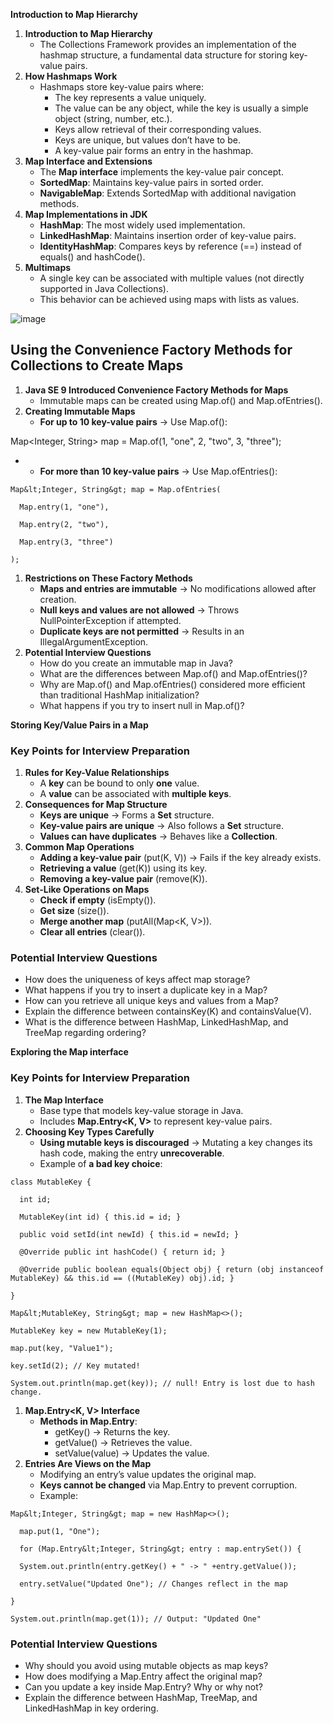 **Introduction to Map Hierarchy**

1. **Introduction to Map Hierarchy**
    - The Collections Framework provides an implementation of the hashmap structure, a fundamental data structure for storing key-value pairs.
2. **How Hashmaps Work**
    - Hashmaps store key-value pairs where:
        - The key represents a value uniquely.
        - The value can be any object, while the key is usually a simple object (string, number, etc.).
        - Keys allow retrieval of their corresponding values.
        - Keys are unique, but values don’t have to be.
        - A key-value pair forms an entry in the hashmap.
3. **Map Interface and Extensions**
    - The **Map interface** implements the key-value pair concept.
    - **SortedMap**: Maintains key-value pairs in sorted order.
    - **NavigableMap**: Extends SortedMap with additional navigation methods.
4. **Map Implementations in JDK**
    - **HashMap**: The most widely used implementation.
    - **LinkedHashMap**: Maintains insertion order of key-value pairs.
    - **IdentityHashMap**: Compares keys by reference (==) instead of equals() and hashCode().
5. **Multimaps**
    - A single key can be associated with multiple values (not directly supported in Java Collections).
    - This behavior can be achieved using maps with lists as values.

![image](https://github.com/user-attachments/assets/68261385-5318-4ce2-8eda-bc8ca1f49bae)


## **Using the Convenience Factory Methods for Collections to Create Maps**

1. **Java SE 9 Introduced Convenience Factory Methods for Maps**
    - Immutable maps can be created using Map.of() and Map.ofEntries().
2. **Creating Immutable Maps**
    - **For up to 10 key-value pairs** → Use Map.of():

Map&lt;Integer, String&gt; map = Map.of(1, "one", 2, "two", 3, "three");

- - **For more than 10 key-value pairs** → Use Map.ofEntries():
```
Map&lt;Integer, String&gt; map = Map.ofEntries(

  Map.entry(1, "one"),
  
  Map.entry(2, "two"),
  
  Map.entry(3, "three")

);
```

1. **Restrictions on These Factory Methods**
    - **Maps and entries are immutable** → No modifications allowed after creation.
    - **Null keys and values are not allowed** → Throws NullPointerException if attempted.
    - **Duplicate keys are not permitted** → Results in an IllegalArgumentException.
2. **Potential Interview Questions**
    - How do you create an immutable map in Java?
    - What are the differences between Map.of() and Map.ofEntries()?
    - Why are Map.of() and Map.ofEntries() considered more efficient than traditional HashMap initialization?
    - What happens if you try to insert null in Map.of()?

**Storing Key/Value Pairs in a Map**

### ****Key Points for Interview Preparation****

1. **Rules for Key-Value Relationships**
    - A **key** can be bound to only **one** value.
    - A **value** can be associated with **multiple keys**.
2. **Consequences for Map Structure**
    - **Keys are unique** → Forms a **Set** structure.
    - **Key-value pairs are unique** → Also follows a **Set** structure.
    - **Values can have duplicates** → Behaves like a **Collection**.
3. **Common Map Operations**
    - **Adding a key-value pair** (put(K, V)) → Fails if the key already exists.
    - **Retrieving a value** (get(K)) using its key.
    - **Removing a key-value pair** (remove(K)).
4. **Set-Like Operations on Maps**
    - **Check if empty** (isEmpty()).
    - **Get size** (size()).
    - **Merge another map** (putAll(Map&lt;K, V&gt;)).
    - **Clear all entries** (clear()).

### ****Potential Interview Questions****

- How does the uniqueness of keys affect map storage?
- What happens if you try to insert a duplicate key in a Map?
- How can you retrieve all unique keys and values from a Map?
- Explain the difference between containsKey(K) and containsValue(V).
- What is the difference between HashMap, LinkedHashMap, and TreeMap regarding ordering?

**Exploring the Map interface**

### ****Key Points for Interview Preparation****

1. **The Map Interface**
    - Base type that models key-value storage in Java.
    - Includes **Map.Entry&lt;K, V&gt;** to represent key-value pairs.
2. **Choosing Key Types Carefully**
    - **Using mutable keys is discouraged** → Mutating a key changes its hash code, making the entry **unrecoverable**.
    - Example of **a bad key choice**:

```
class MutableKey {

  int id;
  
  MutableKey(int id) { this.id = id; }
  
  public void setId(int newId) { this.id = newId; }
  
  @Override public int hashCode() { return id; }
  
  @Override public boolean equals(Object obj) { return (obj instanceof MutableKey) && this.id == ((MutableKey) obj).id; }
  
}

Map&lt;MutableKey, String&gt; map = new HashMap<>();

MutableKey key = new MutableKey(1);

map.put(key, "Value1");

key.setId(2); // Key mutated!

System.out.println(map.get(key)); // null! Entry is lost due to hash change.
```

1. **Map.Entry&lt;K, V&gt; Interface**
    - **Methods in Map.Entry**:
        - getKey() → Returns the key.
        - getValue() → Retrieves the value.
        - setValue(value) → Updates the value.
2. **Entries Are Views on the Map**
    - Modifying an entry’s value updates the original map.
    - **Keys cannot be changed** via Map.Entry to prevent corruption.
    - Example:

```
Map&lt;Integer, String&gt; map = new HashMap<>();

  map.put(1, "One");
  
  for (Map.Entry&lt;Integer, String&gt; entry : map.entrySet()) {
  
  System.out.println(entry.getKey() + " -> " +entry.getValue());
  
  entry.setValue("Updated One"); // Changes reflect in the map

}

System.out.println(map.get(1)); // Output: "Updated One"
```
### ****Potential Interview Questions****

- Why should you avoid using mutable objects as map keys?
- How does modifying a Map.Entry affect the original map?
- Can you update a key inside Map.Entry? Why or why not?
- Explain the difference between HashMap, TreeMap, and LinkedHashMap in key ordering.
